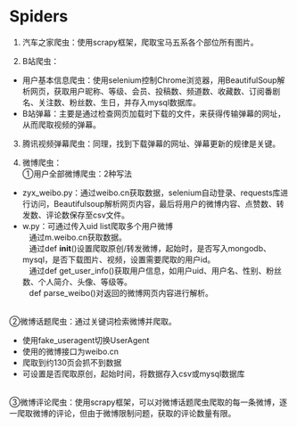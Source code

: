 # Spiders
1. 汽车之家爬虫：使用scrapy框架，爬取宝马五系各个部位所有图片。

2. B站爬虫：
+ 用户基本信息爬虫：使用selenium控制Chrome浏览器，用BeautifulSoup解析网页，获取用户昵称、等级、会员、投稿数、频道数、收藏数、订阅番剧名、关注数、粉丝数、生日，并存入mysql数据库。
+ B站弹幕：主要是通过检查网页加载时下载的文件，来获得传输弹幕的网址，从而爬取视频的弹幕。

3. 腾讯视频弹幕爬虫：同理，找到下载弹幕的网址、弹幕更新的规律是关键。

4. 微博爬虫：
<br>①用户全部微博爬虫：2种写法
+ zyx_weibo.py：通过weibo.cn获取数据，selenium自动登录、requests库进行访问，Beautifulsoup解析网页内容，最后将用户的微博内容、点赞数、转发数、评论数保存至csv文件。
+ w.py：可通过传入uid list爬取多个用户微博
<br>&nbsp;&nbsp;&nbsp;通过m.weibo.cn获取数据。
<br>&nbsp;&nbsp;&nbsp;通过def __init__()设置爬取原创/转发微博，起始时，是否写入mongodb、mysql，是否下载图片、视频，设置需要爬取的用户id。
<br>&nbsp;&nbsp;&nbsp;通过def get_user_info()获取用户信息，如用户uid、用户名、性别、粉丝数、个人简介、头像、等级等。
<br>&nbsp;&nbsp;&nbsp;def parse_weibo()对返回的微博网页内容进行解析。

<br>②微博话题爬虫：通过关键词检索微博并爬取。
+ 使用fake_useragent切换UserAgent
+ 使用的微博接口为weibo.cn
+ 爬取到约130页会抓不到数据
+ 可设置是否爬取原创，起始时间，将数据存入csv或mysql数据库

<br>③微博评论爬虫：使用scrapy框架，可以对微博话题爬虫爬取的每一条微博，逐一爬取微博的评论，但由于微博限制问题，获取的评论数量有限。

